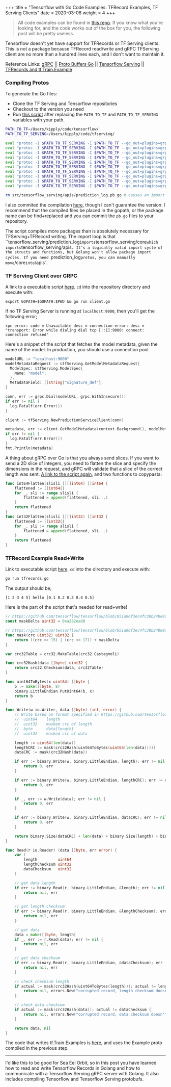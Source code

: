 +++
title = "Tensorflow with Go Code Examples: TFRecord Examples, TF Serving Clients"
date = 2020-03-06
weight = 4
+++

> All code examples can be found in [this repo](https://github.com/kipply/tf-go-examples). If you know what you're looking for, and the code works out of the box for you, the following post will be pretty useless. 

Tensorflow doesn't yet have support for TFRecords or TF Serving clients. This is not a package because TFRecord read/write and gRPC TFServing client are no more than a hundred lines each, and I don't want to maintain it. 

Reference Links: [gRPC](https://grpc.io/) || [Proto Buffers Go](https://developers.google.com/protocol-buffers/docs/gotutorial) || [Tensorflow Serving](https://www.tensorflow.org/tfx/serving/serving_basic) || [TFRecords and tf.Train.Example](https://www.tensorflow.org/tutorials/load_data/tfrecord) 

### Compiling Protos

To generate the Go files: 

- Clone the TF Serving and Tensorflow repositories
- Checkout to the version you need 
- Run [this script](https://github.com/kipply/tf-go-examples/blob/master/compile.sh) after replacing the `PATH_TO_TF` and `PATH_TO_TF_SERVING` variables with your path.

```bash
PATH_TO_TF=/Users/kipply/code/tensorflow/
PATH_TO_TF_SERVING=/Users/kipply/code/tfserving/

eval "protoc -I $PATH_TO_TF_SERVING -I $PATH_TO_TF --go_out=plugins=grpc:src/ $PATH_TO_TF_SERVING/tensorflow_serving/apis/*.proto"
eval "protoc -I $PATH_TO_TF_SERVING -I $PATH_TO_TF --go_out=plugins=grpc:src/ $PATH_TO_TF_SERVING/tensorflow_serving/config/*.proto"
eval "protoc -I $PATH_TO_TF_SERVING -I $PATH_TO_TF --go_out=plugins=grpc:src/ $PATH_TO_TF_SERVING/tensorflow_serving/util/*.proto"
eval "protoc -I $PATH_TO_TF_SERVING -I $PATH_TO_TF --go_out=plugins=grpc:src/ $PATH_TO_TF_SERVING/tensorflow_serving/core/*.proto"
eval "protoc -I $PATH_TO_TF_SERVING -I $PATH_TO_TF --go_out=plugins=grpc:src/ $PATH_TO_TF_SERVING/tensorflow_serving/sources/storage_path/*.proto"
eval "protoc -I $PATH_TO_TF_SERVING -I $PATH_TO_TF --go_out=plugins=grpc:src/ $PATH_TO_TF/tensorflow/core/framework/*.proto"
eval "protoc -I $PATH_TO_TF_SERVING -I $PATH_TO_TF --go_out=plugins=grpc:src/ $PATH_TO_TF/tensorflow/core/example/*.proto"
eval "protoc -I $PATH_TO_TF_SERVING -I $PATH_TO_TF --go_out=plugins=grpc:src/ $PATH_TO_TF/tensorflow/core/lib/core/*.proto"
eval "protoc -I $PATH_TO_TF_SERVING -I $PATH_TO_TF --go_out=plugins=grpc:src/ $PATH_TO_TF/tensorflow/core/protobuf/*.proto"
eval "protoc -I $PATH_TO_TF_SERVING -I $PATH_TO_TF --go_out=plugins=grpc:src/ $PATH_TO_TF/tensorflow/stream_executor/*.proto"

rm src/tensorflow_serving/apis/prediction_log.pb.go # causes an import loop
```

I also commited the compilation [here](https://github.com/kipply/tf-go-examples/tree/master/src), though I can't guarantee the version. I recommend that the compiled files be placed in the gopath, or the package name can be find+replaced and you can commit the `pb.go` files to your repository. 

The script compiles more packages than is absolutely necessary for TFServing+TFRecord writing. The import loop is that ``tensorflow_serving/prediction_log` imports `tensorflow_serving/core` which imports `tensorflow_serving/apis`. It's a logically valid import cycle of the structs and functions, but Golang won't allow package import cycles. If you need `prediction_log` protos, you can manually move `/core` into `/apis`.

### TF Serving Client over GRPC

A link to a executable script [here](https://github.com/kipply/tf-go-examples/blob/master/client.go). `cd` into the repository directory and execute with: 

```
export GOPATH=$GOPATH:$PWD && go run client.go
```

If no TF Serving Server is running at `localhost:9000`, then you'll get the following error; 

```
rpc error: code = Unavailable desc = connection error: desc = "transport: Error while dialing dial tcp [::1]:9000: connect: connection refused"
```

Here's a snippet of the script that fetches the model metadata, given the name of the model. In production, you should use a connection pool. 

```go
modelURL := "localhost:9000"
modelMetadataRequest := &tfServing.GetModelMetadataRequest{
  ModelSpec: &tfServing.ModelSpec{
    Name: "model",
  },
  MetadataField: []string{"signature_def"},
}

conn, err := grpc.Dial(modelURL, grpc.WithInsecure())
if err != nil {
  log.Fatalf(err.Error())
}

client := tfServing.NewPredictionServiceClient(conn)

metadata, err := client.GetModelMetadata(context.Background(), modelMetadataRequest)
if err != nil {
  log.Fatalf(err.Error())
}
fmt.Println(metadata)
```

A thing about gRPC over Go is that you always send slices. If you want to send a 2D slice of integers, you need to flatten the slice and specify the dimensions in the request, and gRPC will validate that a slice of the correct length was sent. [A link to the script again](https://github.com/kipply/tf-go-examples/blob/master/client.go#L48), and two functions to copypasta:

```go
func int64Flatten(slisli [][]int64) []int64 {
	flattened := []int64{}
	for _, sli := range slisli {
		flattened = append(flattened, sli...)
	}
	return flattened
}
func int32Flatten(slisli [][]int32) []int32 {
	flattened := []int32{}
	for _, sli := range slisli {
		flattened = append(flattened, sli...)
	}
	return flattened
}
```

### TFRecord Example Read+Write 

Link to executable script [here](https://github.com/kipply/tf-go-examples/blob/master/tfrecords.go). `cd` into the directory and execute with:

```bash
go run tfrecords.go
```

The output should be; 

```
[1 2 3 4 5] hello [0.1 0.2 0.3 0.4 0.5]
```

Here is the part of the script that's needed for read+write! 

```go
// https://github.com/tensorflow/tensorflow/blob/051a96f3ec4fc38b248e8ae8ad2f8ad124eda59b/tensorflow/core/lib/hash/crc32c.h
const maskDelta uint32 = 0xa282ead8

// https://github.com/tensorflow/tensorflow/blob/051a96f3ec4fc38b248e8ae8ad2f8ad124eda59b/tensorflow/core/lib/hash/crc32c.h#L53-L56
func mask(crc uint32) uint32 {
	return ((crc >> 15) | (crc << 17)) + maskDelta
}

var crc32Table = crc32.MakeTable(crc32.Castagnoli)

func crc32Hash(data []byte) uint32 {
	return crc32.Checksum(data, crc32Table)
}

func uint64ToBytes(x uint64) []byte {
	b := make([]byte, 8)
	binary.LittleEndian.PutUint64(b, x)
	return b
}

func Write(w io.Writer, data []byte) (int, error) {
	// Write based on format specified in https://github.com/tensorflow/tensorflow/blob/051a96f3ec4fc38b248e8ae8ad2f8ad124eda59b/tensorflow/core/lib/io/record_writer.cc#L124-L128
	//  uint64    length
	//  uint32    masked crc of length
	//  byte      data[length]
	//  uint32    masked crc of data

	length := uint64(len(data))
	lengthCRC := mask(crc32Hash(uint64ToBytes(uint64(len(data)))))
	dataCRC := mask(crc32Hash(data))

	if err := binary.Write(w, binary.LittleEndian, length); err != nil {
		return 0, err
	}

	if err := binary.Write(w, binary.LittleEndian, lengthCRC); err != nil {
		return 0, err
	}

	if _, err := w.Write(data); err != nil {
		return 0, err
	}

	if err := binary.Write(w, binary.LittleEndian, dataCRC); err != nil {
		return 0, err
	}

	return binary.Size(dataCRC) + len(data) + binary.Size(length) + binary.Size(lengthCRC), nil
}

func Read(r io.Reader) (data []byte, err error) {
	var (
		length         uint64
		lengthChecksum uint32
		dataChecksum   uint32
	)

	// get data length
	if err := binary.Read(r, binary.LittleEndian, &length); err != nil {
		return nil, err
	}

	// get length checksum
	if err := binary.Read(r, binary.LittleEndian, &lengthChecksum); err != nil {
		return nil, err
	}

	// get data
	data = make([]byte, length)
	if _, err := r.Read(data); err != nil {
		return nil, err
	}

	// get data checksum
	if err := binary.Read(r, binary.LittleEndian, &dataChecksum); err != nil {
		return nil, err
	}

	// check checksum length
	if actual := mask(crc32Hash(uint64ToBytes(length))); actual != lengthChecksum {
		return nil, errors.New("corrupted record, length checksum doesn't match")
	}

	// check data checksum
	if actual := mask(crc32Hash(data)); actual != dataChecksum {
		return nil, errors.New("corrupted record, data checksum doesn't match")
	}

	return data, nil
}
```

The code that writes tf.Train.Examples is [here](https://github.com/kipply/tf-go-examples/blob/master/tfrecords.go), and uses the Example proto compiled in the previous step. 

---

I'd like this to be good for Sea Eel Orbit, so in this post you have learned how to read and write Tensorflow Records in Golang and how to communicate with a Tensorflow Serving gRPC server with Golang. It also includes compiling Tensorflow and Tensorflow Serving protobufs. 

